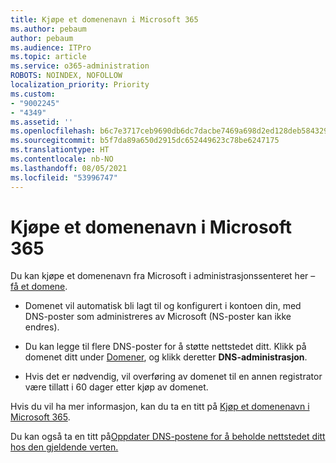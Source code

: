 ```yaml
---
title: Kjøpe et domenenavn i Microsoft 365
ms.author: pebaum
author: pebaum
ms.audience: ITPro
ms.topic: article
ms.service: o365-administration
ROBOTS: NOINDEX, NOFOLLOW
localization_priority: Priority
ms.custom:
- "9002245"
- "4349"
ms.assetid: ''
ms.openlocfilehash: b6c7e3717ceb9690db6dc7dacbe7469a698d2ed128deb5843291687814ba302e
ms.sourcegitcommit: b5f7da89a650d2915dc652449623c78be6247175
ms.translationtype: HT
ms.contentlocale: nb-NO
ms.lasthandoff: 08/05/2021
ms.locfileid: "53996747"
---
```

# <a name="buy-a-domain-name-in-microsoft-365"></a>Kjøpe et domenenavn i Microsoft 365

Du kan kjøpe et domenenavn fra Microsoft i administrasjonssenteret her – [få et domene](https://admin.microsoft.com/Domains/Buy).

- Domenet vil automatisk bli lagt til og konfigurert i kontoen din, med DNS-poster som administreres av Microsoft (NS-poster kan ikke endres).

- Du kan legge til flere DNS-poster for å støtte nettstedet ditt.  Klikk på domenet ditt under [Domener](https://admin.microsoft.com/AdminPortal/Home#/Domains), og klikk deretter **DNS-administrasjon**.

- Hvis det er nødvendig, vil overføring av domenet til en annen registrator være tillatt i 60 dager etter kjøp av domenet.

Hvis du vil ha mer informasjon, kan du ta en titt på [Kjøp et domenenavn i Microsoft 365](https://docs.microsoft.com/microsoft-365/admin/get-help-with-domains/buy-a-domain-name?view=o365-worldwide).

Du kan også ta en titt på[Oppdater DNS-postene for å beholde nettstedet ditt hos den gjeldende verten.](https://docs.microsoft.com/alchemyinsights/update-dns-records-to-keep-your-website-with-your-current-hosting-provider-0)
